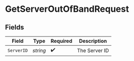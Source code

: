 # GetServerOutOfBandRequest


## Fields

| Field              | Type               | Required           | Description        |
| ------------------ | ------------------ | ------------------ | ------------------ |
| `ServerID`         | *string*           | :heavy_check_mark: | The Server ID      |